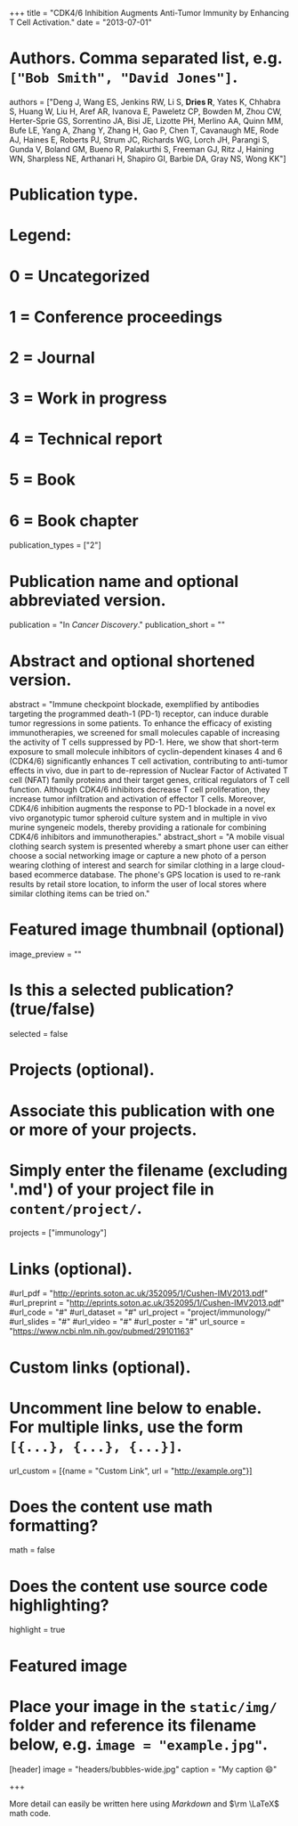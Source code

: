 +++
title = "CDK4/6 Inhibition Augments Anti-Tumor Immunity by Enhancing T Cell Activation."
date = "2013-07-01"

# Authors. Comma separated list, e.g. `["Bob Smith", "David Jones"]`.
authors = ["Deng J, Wang ES, Jenkins RW, Li S, **Dries R**, Yates K, Chhabra S, Huang W, Liu H, Aref AR, Ivanova E, Paweletz CP, Bowden M, Zhou CW, Herter-Sprie GS, Sorrentino JA, Bisi JE, Lizotte PH, Merlino AA, Quinn MM, Bufe LE, Yang A, Zhang Y, Zhang H, Gao P, Chen T, Cavanaugh ME, Rode AJ, Haines E, Roberts PJ, Strum JC, Richards WG, Lorch JH, Parangi S, Gunda V, Boland GM, Bueno R, Palakurthi S, Freeman GJ, Ritz J, Haining WN, Sharpless NE, Arthanari H, Shapiro GI, Barbie DA, Gray NS, Wong KK"]

# Publication type.
# Legend:
# 0 = Uncategorized
# 1 = Conference proceedings
# 2 = Journal
# 3 = Work in progress
# 4 = Technical report
# 5 = Book
# 6 = Book chapter
publication_types = ["2"]

# Publication name and optional abbreviated version.
publication = "In *Cancer Discovery*."
publication_short = ""

# Abstract and optional shortened version.
abstract = "Immune checkpoint blockade, exemplified by antibodies targeting the programmed death-1 (PD-1) receptor, can induce durable tumor regressions in some patients. To enhance the efficacy of existing immunotherapies, we screened for small molecules capable of increasing the activity of T cells suppressed by PD-1. Here, we show that short-term exposure to small molecule inhibitors of cyclin-dependent kinases 4 and 6 (CDK4/6) significantly enhances T cell activation, contributing to anti-tumor effects in vivo, due in part to de-repression of Nuclear Factor of Activated T cell (NFAT) family proteins and their target genes, critical regulators of T cell function. Although CDK4/6 inhibitors decrease T cell proliferation, they increase tumor infiltration and activation of effector T cells. Moreover, CDK4/6 inhibition augments the response to PD-1 blockade in a novel ex vivo organotypic tumor spheroid culture system and in multiple in vivo murine syngeneic models, thereby providing a rationale for combining CDK4/6 inhibitors and immunotherapies."
abstract_short = "A mobile visual clothing search system is presented whereby a smart phone user can either choose a social networking image or capture a new photo of a person wearing clothing of interest and search for similar clothing in a large cloud-based ecommerce database. The phone's GPS location is used to re-rank results by retail store location, to inform the user of local stores where similar clothing items can be tried on."

# Featured image thumbnail (optional)
image_preview = ""

# Is this a selected publication? (true/false)
selected = false

# Projects (optional).
#   Associate this publication with one or more of your projects.
#   Simply enter the filename (excluding '.md') of your project file in `content/project/`.
projects = ["immunology"]

# Links (optional).
#url_pdf = "http://eprints.soton.ac.uk/352095/1/Cushen-IMV2013.pdf"
#url_preprint = "http://eprints.soton.ac.uk/352095/1/Cushen-IMV2013.pdf"
#url_code = "#"
#url_dataset = "#"
url_project = "project/immunology/"
#url_slides = "#"
#url_video = "#"
#url_poster = "#"
url_source = "https://www.ncbi.nlm.nih.gov/pubmed/29101163"

# Custom links (optional).
#   Uncomment line below to enable. For multiple links, use the form `[{...}, {...}, {...}]`.
url_custom = [{name = "Custom Link", url = "http://example.org"}]

# Does the content use math formatting?
math = false

# Does the content use source code highlighting?
highlight = true

# Featured image
# Place your image in the `static/img/` folder and reference its filename below, e.g. `image = "example.jpg"`.
[header]
image = "headers/bubbles-wide.jpg"
caption = "My caption :smile:"

+++

More detail can easily be written here using *Markdown* and $\rm \LaTeX$ math code.
